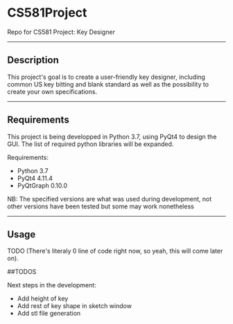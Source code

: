 # CS581Project
Repo for CS581 Project: Key Designer

---
## Description

This project's goal is to create a user-friendly key designer, including common US key bitting and blank standard as well as the possibility to create your own specifications.

---

## Requirements

This project is being developped in Python 3.7, using PyQt4 to design the GUI.
The list of required python libraries will be expanded.

Requirements:

- Python 3.7
- PyQt4 4.11.4
- PyQtGraph 0.10.0

NB: The specified versions are what was used during development, not other versions have been tested but some may work nonetheless

---

## Usage

TODO (There's literaly 0 line of code right now, so yeah, this will come later on).

##TODOS

Next steps in the development:

- Add height of key
- Add rest of key shape in sketch window
- Add stl file generation
